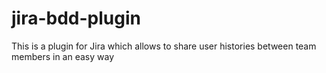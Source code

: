 # jira-bdd-plugin
This is a plugin for Jira which allows to share user histories between team members in an easy way
